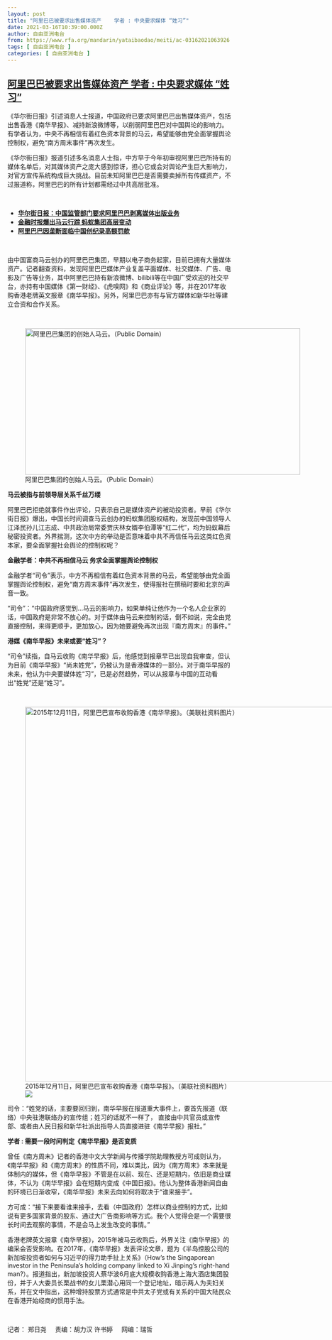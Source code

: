 ```yaml
---
layout: post
title: "阿里巴巴被要求出售媒体资产    学者 : 中央要求媒体 “姓习”"
date: 2021-03-16T10:39:00.000Z
author: 自由亚洲电台
from: https://www.rfa.org/mandarin/yataibaodao/meiti/ac-03162021063926.html
tags: [ 自由亚洲电台 ]
categories: [ 自由亚洲电台 ]
---
```

<!--1615891140000-->
[阿里巴巴被要求出售媒体资产    学者 : 中央要求媒体 “姓习”](https://www.rfa.org/mandarin/yataibaodao/meiti/ac-03162021063926.html)
------

<div>
<p>《华尔街日报》引述消息人士报道，中国政府已要求阿里巴巴出售媒体资产，包括出售香港《南华早报》、减持新浪微博等，以削弱阿里巴巴对中国舆论的影响力。有学者认为，中央不再相信有着红色资本背景的马云，希望能够由党全面掌握舆论控制权，避免“南方周末事件”再次发生。</p><p>《华尔街日报》报道引述多名消息人士指，中方早于今年初审视阿里巴巴所持有的媒体名单后，对其媒体资产之庞大感到惊讶，担心它或会对舆论产生巨大影响力，对官方宣传系统构成巨大挑战。目前未知阿里巴巴是否需要卖掉所有传媒资产，不过报道称，阿里巴巴的所有计划都需经过中共高层批准。</p><p><br/></p><ul><li><strong><a href="https://www.rfa.org/mandarin/Xinwen/5-03152021112311.html">华尔街日报：中国监管部门要求阿里巴巴剥离媒体出版业务</a></strong></li><li><strong><a href="https://www.rfa.org/mandarin/Xinwen/3-03142021111701.html">金融时报爆出马云行踪 蚂蚁集团高层变动</a></strong></li><li><a href="https://www.rfa.org/mandarin/Xinwen/4-03122021102323.html"><strong>阿里巴巴因垄断面临中国创纪录高额罚款</strong></a></li></ul><p><br/></p><p>由中国富商马云创办的阿里巴巴集团，早期以电子商务起家，目前已拥有大量媒体资产。记者翻查资料，发现阿里巴巴媒体产业复盖平面媒体、社交媒体、广告、电影及广告等业务，其中阿里巴巴持有新浪微博、bilibili等在中国广受欢迎的社交平台，亦持有中国媒体《第一财经》、《虎嗅网》和《商业评论》等，并在2017年收购香港老牌英文报章《南华早报》。另外，阿里巴巴亦有与官方媒体如新华社等建立合资和合作关系。</p><p><br/></p><p><figure class="image-richtext image-inline captioned" style="width:620px;"><img alt="阿里巴巴集团的创始人马云。（Public Domain）" height="330" src="https://www.rfa.org/mandarin/zhuanlan/jingmaorediansaomiao/eco-01082021161003.html/c867fe23-d71b-43bf-9616-7e517c30b132.jpg/@@images/dabce1a1-4516-4191-b81e-8fd26e3437cd.jpeg" title="2" width="620"/><figcaption class="image-caption">阿里巴巴集团的创始人马云。（Public Domain）</figcaption><small></small></figure></p><p><strong>马云被指与前领导层关系千丝万缕</strong></p><p>阿里巴巴拒绝就事件作出评论，只表示自己是媒体资产的被动投资者。早前《华尔街日报》爆出，中国长时间调查马云创办的蚂蚁集团股权结构，发现前中国领导人江泽民孙儿江志成、中共政治局常委贾庆林女婿李伯潭等“红二代”，均为蚂蚁幕后秘密投资者。外界揣测，这次中方的举动是否意味着中共不再信任马云这类红色资本家，要全面掌握社会舆论的控制权呢？<br/><strong></strong></p><p><strong>金融学者：中共不再相信马云 务求全面掌握舆论控制权</strong></p><p>金融学者“司令”表示，中方不再相信有着红色资本背景的马云，希望能够由党全面掌握舆论控制权，避免“南方周末事件”再次发生，使得报社在撰稿时要和北京的声音一致。</p><p>“司令”：“中国政府感觉到…马云的影响力，如果单纯让他作为一个名人企业家的话，中国政府是非常不放心的。对于媒体由马云来控制的话，倒不如说，完全由党直接控制，来得更顺手，更加放心，因为她要避免再次出现『南方周末』的事件。”<br/><strong></strong></p><p><strong>港媒《南华早报》未来或要“姓习”？</strong></p><p>“司令”续指，自马云收购《南华早报》后，他感觉到报章早已出现自我审查，但认为目前《南华早报》“尚未姓党”，仍被认为是香港媒体的一部分。对于南华早报的未来，他认为中央要媒体姓“习”，已是必然趋势，可以从报章与中国的互动看出“姓党”还是“姓习”。</p><p><br/></p><p><figure class="image-richtext image-inline captioned" style="width:1500px;"><img alt="2015年12月11日，阿里巴巴宣布收购香港《南华早报》。（美联社资料图片）" height="844" src="https://www.rfa.org/mandarin/yataibaodao/meiti/ac-03162021063926.html/ap268807053317.jpg/@@images/273efc9e-6770-487b-af65-33831a9ba3b5.jpeg" title="AP268807053317.jpg" width="1500"/><figcaption class="image-caption">2015年12月11日，阿里巴巴宣布收购香港《南华早报》。（美联社资料图片）</figcaption><small></small><div id="zoomattribute"><a data-caption="2015年12月11日，阿里巴巴宣布收购香港《南华早报》。（美联社资料图片）" data-fancybox="" href="https://www.rfa.org/mandarin/yataibaodao/meiti/ac-03162021063926.html/ap268807053317.jpg" id="single_image" title="2015年12月11日，阿里巴巴宣布收购香港《南华早报》。（美联社资料图片）"><img src="/++plone++rfa-resources/img/icon-zoom.png"/></a></div></figure></p><p>司令：“姓党的话，主要要回归到，南华早报在报道重大事件上，要首先报道（联络）中央驻港联络办的宣传组；姓习的话就不一样了， 直接由中共官员或宣传部、或者由人民日报和新华社派出指导人员直接进驻《南华早报》报社。”</p><p><strong>学者 : 需要一段时间判定《南华早报》是否变质</strong></p><p>曾任《南方周末》记者的香港中文大学新闻与传播学院助理教授方可成则认为，《南华早报》和《南方周末》的性质不同，难以类比，因为《南方周末》本来就是体制内的媒体，但《南华早报》不管是在以前、现在、还是短期内，依旧是商业媒体，不认为《南华早报》会在短期内变成《中国日报》。他认为整体香港新闻自由的环境已日渐收窄，《南华早报》未来去向如何将取决于“谁来接手”。</p><p>方可成：“接下来要看谁来接手，去看（中国政府）怎样以商业控制的方式，比如说有更多国家背景的股东、通过大广告商影响等方式。我个人觉得会是一个需要很长时间去观察的事情，不是会马上发生改变的事情。”</p><p>香港老牌英文报章《南华早报》，2015年被马云收购后，外界关注《南华早报》的编采会否受影响。在2017年，《南华早报》发表评论文章，题为《半岛控股公司的新加坡投资者如何与习近平的得力助手扯上关系》（How’s the Singaporean investor in the Peninsula’s holding company linked to Xi Jinping’s right-hand man?）。报道指出，新加坡投资人蔡华波6月底大规模收购香港上海大酒店集团股份，并于人大委员长栗战书的女儿栗潜心用同一个登记地址，暗示两人为夫妇关系，并在文中指出，这种增持股票方式通常是中共太子党或有关系的中国大陆民众在香港开始经商的惯用手法。</p><p><br/></p><p>记者： 郑日尧     责编：胡力汉 许书婷     网编：瑞哲</p>
</div>
